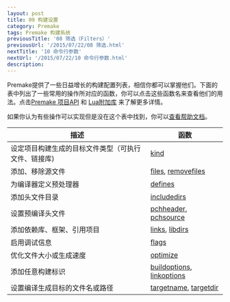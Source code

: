 ```yaml
---
layout: post
title: 09 构建设置
category: Premake
tags: Premake 构建系统
previousTitle: '08 筛选（Filters）'
previousUrl: '/2015/07/22/08 筛选.html'
nextTitle: '10 命令行参数'
nextUrl: '/2015/07/22/10 命令行参数.html'
description:
---
```


Premake提供了一些日益增长的构建配置列表，相信你都可以掌握他们。下面的表中列出了一些常用的操作所对应的函数，你可以点击这些函数名来查看他们的用法。点击[Premake 项目API](https://github.com/premake/premake-core/wiki/Project_API) 和 [Lua附加库](https://github.com/premake/premake-core/wiki/Lua_Library_Additions) 来了解更多详情。


如果你认为有些操作可以实现但是没在这个表中找到，你可以[查看帮助文档](https://github.com/premake/premake-core/wiki/Getting_Help)。



描述                                                      | 函数
                                                       ---|---
设定项目构建生成的目标文件类型（可执行文件、链接库)|[kind](https://github.com/premake/premake-core/wiki/kind)
添加、移除源文件  |[files](https://github.com/premake/premake-core/wiki/files), [removefiles](https://github.com/premake/premake-core/wiki/Removing_Values)
为编译器定义预处理器|[defines](https://github.com/premake/premake-core/wiki/defines)
添加头文件目录  | [includedirs](https://github.com/premake/premake-core/wiki/includedirs)
设置预编译头文件	| [pchheader](https://github.com/premake/premake-core/wiki/pchheader), [pchsource](https://github.com/premake/premake-core/wiki/pchsource)
添加依赖库、框架、引用项目 | [links](https://github.com/premake/premake-core/wiki/links), [libdirs](https://github.com/premake/premake-core/wiki/libdirs)
启用调试信息| [flags](https://github.com/premake/premake-core/wiki/flags)
优化文件大小或生成速度|	[optimize](https://github.com/premake/premake-core/wiki/optimize)
添加任意构建标识 |[buildoptions](https://github.com/premake/premake-core/wiki/buildoptions), [linkoptions](https://github.com/premake/premake-core/wiki/linkoptions)
设置编译生成目标的文件名或路径 |[targetname](https://github.com/premake/premake-core/wiki/targetname), [targetdir](https://github.com/premake/premake-core/wiki/targetdir)
